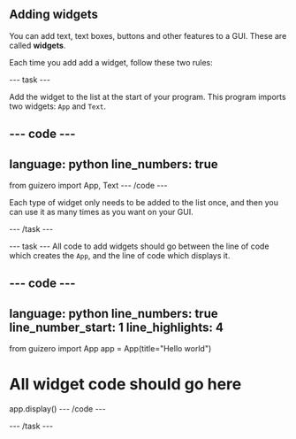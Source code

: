 ## Adding widgets

You can add text, text boxes, buttons and other features to a GUI. These are called **widgets**. 

Each time you add add a widget, follow these two rules:

--- task ---

Add the widget to the list at the start of your program. This program imports two widgets: `App` and `Text`.

--- code ---
---
language: python
line_numbers: true
---
from guizero import App, Text
--- /code ---

Each type of widget only needs to be added to the list once, and then you can use it as many times as you want on your GUI.

--- /task ---

--- task ---
All code to add widgets should go between the line of code which creates the `App`, and the line of code which displays it. 

--- code ---
---
language: python
line_numbers: true
line_number_start: 1
line_highlights: 4
---
from guizero import App
app = App(title="Hello world")

# All widget code should go here

app.display()
--- /code ---

--- /task ---


